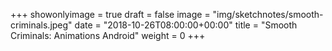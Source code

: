+++
showonlyimage = true
draft = false
image = "img/sketchnotes/smooth-criminals.jpeg"
date = "2018-10-26T08:00:00+00:00"
title = "Smooth Criminals: Animations Android"
weight = 0
+++

